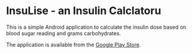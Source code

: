 InsuLise - an Insulin Calclatoru
=================================

This is a simple Android application to calculate the insulin dose based on  blood sugar reading and 
grams carbohydrates.

The application is available from the [Google Play Store](https://play.google.com/store/apps/details?id=info.goldhahn.insulise).
